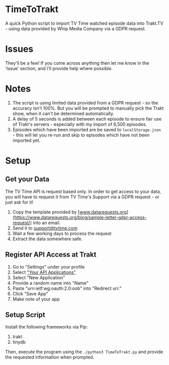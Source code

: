 # TimeToTrakt
A quick Python script to import TV Time watched episode data into Trakt.TV - using data provided by Whip Media Company via a GDPR request.

# Issues
They'll be a few! If you come across anything then let me know in the 'Issue' section, and I'll provide help where possible.

# Notes
1. The script is using limited data provided from a GDPR request - so the accuracy isn't 100%. But you will be prompted to manually pick the Trakt show, when it can't be determined automatically.
2. A delay of 5 seconds is added between each episode to ensure fair use of Trakt's servers - especially with my import of 6,500 episodes.
3. Episodes which have been imported are be saved to `localStorage.json` - this will let you re-run and skip to episodes which have not been imported yet.

# Setup
## Get your Data
The TV Time API is request based only. In order to get access to your data, you will have to request it from TV Time's Support via a GDPR request - or just ask for it!

1. Copy the template provided by [www.datarequests.org](https://www.datarequests.org/blog/sample-letter-gdpr-access-request/) into an email.
2. Send it to support@tvtime.com
3. Wait a few working days to process the request
4. Extract the data somewhere safe.

## Register API Access at Trakt
1. Go to "Settings" under your profile
2. Select ["Your API Applications"](https://trakt.tv/oauth/applications)
3. Select "New Application"
4. Provide a random name into "Name"
5. Paste "urn:ietf:wg:oauth:2.0:oob" into "Redirect uri:"
6. Click "Save App"
7. Make note of your app

## Setup Script
Install the following frameworks via Pip:
1. trakt
2. tinydb

Then, execute the program using the `./python3 TimeToTrakt.py` and provide the requested information when prompted.
